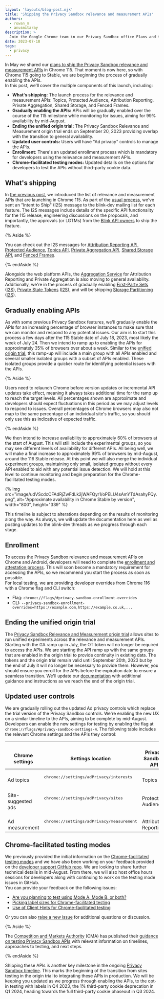 ```yaml
---
layout: 'layouts/blog-post.njk'
title: 'Shipping the Privacy Sandbox relevance and measurement APIs'
authors:
  - rowan_m
  - anusmitaray
description: >
  Join the Google Chrome team in our Privacy Sandbox office Plans and timeline for gradually enabling the Privacy Sandbox relevance and measurement APIs in Chrome 115, enforcing enrollment, and ending the origin trial.
date: 2023-07-18
tags:
  - privacy
---
```

In May we shared our [plans to ship the Privacy Sandbox relevance and measurement APIs](/blog/shipping-privacy-sandbox/) in Chrome 115. That moment is now here, so with Chrome 115 going to Stable, we are beginning the process of gradually enabling the APIs.  
In this post, we'll cover the multiple components of this launch, including:

-  **What's shipping:**  The launch process for the relevance and measurement APIs: Topics, Protected Audience, Attribution Reporting, Private Aggregation, Shared Storage, and Fenced Frames.
-  **Gradually enabling the APIs:** APIs will be gradually enabled over the course of the 115 milestone while monitoring for issues, aiming for 99% availability by mid-August.
-  **Ending the unified origin trial:** The Privacy Sandbox Relevance and Measurement origin trial ends on September 20, 2023 providing overlap with the transition to general availability.
-  **Updated user controls:** Users will have "Ad privacy" controls to manage the APIs.
-  **Enrollment:** There's an updated enrollment process which is mandatory for developers using the relevance and measurement APIs.
-  **Chrome-facilitated testing modes:** Updated details on the options for developers to test the APIs without third-party cookie data.

## What's shipping

In [the previous post](/blog/shipping-privacy-sandbox/), we introduced the list of relevance and measurement APIs that are launching in Chrome 115. As part of the [usual process](/docs/privacy-sandbox/proposal-lifecycle/), we've sent an "Intent to Ship" (I2S) message to the blink-dev mailing list for each feature. The I2S messages include details of the specific API functionality for the 115 release, engineering discussions on the proposals, and importantly, the approvals (or LGTMs) from the [Blink API owners](https://www.chromium.org/blink/guidelines/api-owners/#:~:text=The%20Blink%20API%20owners%20oversee,APIs%20to%20Chromium%2Dbased%20browsers.) to ship the feature. 

{% Aside %}

You can check out the I2S messages for [Attribution Reporting API](https://groups.google.com/a/chromium.org/g/blink-dev/c/2Rmj5V6FSaY), [Protected Audience](https://groups.google.com/a/chromium.org/g/blink-dev/c/igFixT5n7Bs), [Topics API](https://groups.google.com/a/chromium.org/g/blink-dev/c/PN_aE-X-f9U), [Private Aggregation API](https://groups.google.com/a/chromium.org/g/blink-dev/c/8cKaLstq2QQ), [Shared Storage API](https://groups.google.com/a/chromium.org/g/blink-dev/c/dZ0NRwh7cvs), and [Fenced Frames](https://groups.google.com/a/chromium.org/g/blink-dev/c/tpw8wW0VenQ). 

{% endAside %}

Alongside the web platform APIs, the [Aggregation Service](/docs/privacy-sandbox/aggregation-service) for Attribution Reporting and Private Aggregation is also moving to general availability. Additionally, we're in the process of gradually enabling [First-Party Sets](/docs/privacy-sandbox/first-party-sets/) ([I2S](https://groups.google.com/a/chromium.org/g/blink-dev/c/7_6JDIfE1as)), [Private State Tokens](/docs/privacy-sandbox/trust-tokens/) ([I2S](https://groups.google.com/a/chromium.org/g/blink-dev/c/vKCYxKqw8k0/m/ohKLGrM5AQAJ)), and will be shipping [Storage Partitioning](/docs/privacy-sandbox/storage-partitioning/) ([I2S](https://groups.google.com/a/chromium.org/g/blink-dev/c/24hK6DKJnqY/m/ChL2WWx5CgAJ)).

## Gradually enabling APIs

As with some previous Privacy Sandbox features, we'll gradually enable the APIs for an increasing percentage of browser instances to make sure that we can monitor and respond to any potential issues. Our aim is to start this process a few days after the 115 Stable date of July 18, 2023, most likely the week of July 24. Then we intend to ramp up to enabling the APIs for approximately 35% of browsers over about a week. Similar to the [unified origin trial](/docs/privacy-sandbox/unified-origin-trial/#status), this ramp-up will include a main group with all APIs enabled and several smaller isolated groups with a subset of APIs enabled. These isolated groups provide a quicker route for identifying potential issues with the APIs.

{% Aside %}

Users need to relaunch Chrome before version updates or incremental API updates take effect, meaning it always takes additional time for the ramp up to reach the target levels. All percentages shown are approximate and developers should expect fluctuations in this period as we may adjust levels to respond to issues. Overall percentages of Chrome browsers may also not map to the same percentage of an individual site's traffic, so you should only use this as indicative of expected traffic.  

{% endAside %}

We then intend to increase availability to approximately 60% of browsers at the start of August. This will still include the experimental groups, so you may see different levels of availability for different APIs.  All being well, we will make a final increase to approximately 99% of browsers by mid-August, around the 116 Stable release. At this point we will also merge the individual experiment groups, maintaining only small, isolated groups without every API enabled to aid with any potential issue detection. We will hold at this level to continue monitoring and begin preparation for the Chrome-facilitated testing modes. 

{% Img src="image/udVScdcCFAdRjZwFdLk2jWAFQyr1/oPELU4sAmYTdAsahyFQy.png", alt="Approximate availability in Chrome Stable by version", width="800", height="339" %}

This timeline is subject to alterations depending on the results of monitoring along the way. As always, we will update the documentation here as well as posting updates to the blink-dev threads as we progress through each stage.

## Enrollment

To access the Privacy Sandbox relevance and measurement APIs on Chrome and Android, developers will need to complete the [enrollment and attestation process](https://goo.gle/privacy-sandbox-enroll). This will soon become a mandatory requirement for accessing the APIs, so we recommend you start the process as soon as possible.  
For local testing, we are providing developer overrides from Chrome 116 with a Chrome flag and CLI switch:

-  Flag: `chrome://flags/#privacy-sandbox-enrollment-overrides`
-  CLI: `--privacy-sandbox-enrollment-overrides=https://example.com,https://example.co.uk,...`

## Ending the unified origin trial

The [Privacy Sandbox Relevance and Measurement origin trial](/docs/privacy-sandbox/unified-origin-trial/) allows sites to run unified experiments across the relevance and measurement APIs. Starting with the GA ramp up in July, the OT token will no longer be required to access the APIs. We are starting the API ramp up with the same groups that are enabled in the origin trial to provide continuity in existing data. The tokens and the origin trial remain valid until September 20th, 2023 but by the end of July it will no longer be necessary to provide them. However, you should ensure you enroll for the APIs before the expiration date to ensure a seamless transition. We'll update our [documentation](/docs/privacy-sandbox/unified-origin-trial/) with additional guidance and instructions as we reach the end of the origin trial.

## Updated user controls

We are gradually rolling out the updated Ad privacy controls which replace the trial version of the Privacy Sandbox controls. We're enabling the new UX on a similar timeline to the APIs, aiming to be complete by mid-August.  
Developers can enable the new settings for testing by enabling the flag at  `chrome://flags/#privacy-sandbox-settings-4`. The following table includes the relevant Chrome settings and the APIs they control:

<table>
  <thead>
    <tr>
      <th><br>
<strong>Chrome settings</strong></th>
      <th><br>
<strong>Settings location</strong></th>
      <th><br>
<strong>Privacy Sandbox API</strong></th>
    </tr>
  </thead>
  <tbody>
    <tr>
      <td><br>
Ad topics</td>
      <td><p><pre>
chrome://settings/adPrivacy/interests
</pre></p></td>
      <td><br>
Topics</td>
    </tr>
    <tr>
      <td><br>
Site-suggested ads</td>
      <td><p><pre>
chrome://settings/adPrivacy/sites
</pre></p></td>
      <td><br>
Protected Audience</td>
    </tr>
    <tr>
      <td><br>
Ad measurement</td>
      <td><p><pre>
chrome://settings/adPrivacy/measurement
</pre></p></td>
      <td><br>
Attribution Reporting</td>
    </tr>
  </tbody>
</table>

## Chrome-facilitated testing modes

We previously provided the initial information on the [Chrome-facilitated testing modes](/docs/privacy-sandbox/chrome-testing/) and we have also been working on your feedback provided on the [developer support GitHub repo](https://github.com/GoogleChromeLabs/privacy-sandbox-dev-support/labels/chrome-testing). We are looking to share further technical details in mid-August. From there, we will also host office hours sessions for developers along with continuing to work on the testing mode issues in GitHub.  
You can provide your feedback on the following issues:

-  [Are you planning to test using Mode A, Mode B, or both?](https://github.com/GoogleChromeLabs/privacy-sandbox-dev-support/issues/112)
-  [Picking label sizes for Chrome-facilitated testing](https://github.com/GoogleChromeLabs/privacy-sandbox-dev-support/issues/113)
-  [Use of Client Hints for Chrome-facilitated testing](https://github.com/GoogleChromeLabs/privacy-sandbox-dev-support/issues/114)

Or you can also [raise a new issue](https://github.com/GoogleChromeLabs/privacy-sandbox-dev-support/issues) for additional questions or discussion.  

{% Aside %}

The [Competition and Markets Authority](https://www.gov.uk/government/organisations/competition-and-markets-authority) (CMA) has published their [guidance on testing Privacy Sandbox APIs](https://assets.publishing.service.gov.uk/media/649d6a5f45b6a2000c3d455f/20230629_CMA_industry_testing_update_B.pdf) with relevant information on timelines, approaches to testing, and next steps.  

{% endAside %}

Shipping these APIs is another key milestone in the ongoing [Privacy Sandbox timeline](https://privacysandbox.com/open-web/#the-privacy-sandbox-timeline). This marks the beginning of the transition from sites testing in the origin trial to integrating these APIs in production. We will be keeping you updated as we progress through enabling the APIs, to the opt-in testing with labels in Q4 2023, the 1% third-party cookie deprecation in Q1 2024, heading towards the full third-party cookie phaseout in Q3 2024.